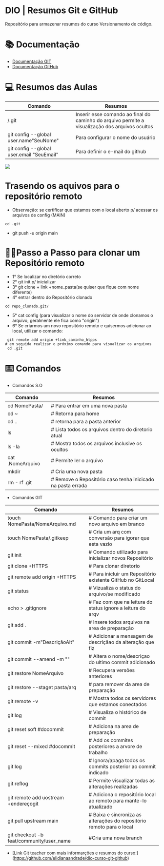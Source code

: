 
# DIO | Resumos Git e GitHub

Repositório para armazenar resumos do curso Versionamento de código.

# 📚 Documentação

- [Documentação GIT](https://git-scm.com/doc)
- [Documentação GitHub](https://docs.github.com/pt)

# 💻 Resumos das Aulas

|Comando            | Resumos|
|-------------------|--------|
|/.git              |Inserir esse comando ao final do caminho do arquivo permite a visualização dos arquivos ocultos|
|git config --global user.name"SeuNome"| Para configurar o nome do usuário|
|git config --global user.email "SeuEmail"| Para definir o e-mail do github|

<img src="/hello-world/Captura de tela 2024-06-26 091000.png">

# Trasendo os aquivos para o repositório remoto

- Observação: se certificar que estamos com o local aberto p/ acessar os arquivos de config (MAIN)

```
cd .git
```

- git push -u origin main

# 🚶‍♂️Passo a Passo para clonar um Repositório remoto

- 1° Se localizar no diretório correto
- 2° git init p/ inicializar
- 3° git clone + link +nome_pasta(se quiser que fique com nome diferente)
- 4° entrar dentro do Repositório clonado 

```
cd repo_clonado.git/
```

- 5° cat config (para visualizar o nome do servidor de onde clonamos o arquivo, geralmente ele fica como "origin")
- 6° Se criarmos um novo repositório remoto e quisermos adicionar ao local, utilizar o comando:
```
 git remote add origin +link_caminho_htpps
# em seguida realizar o próximo comando para visualizar os arquivos
 cd .git
 ``` 


# ⌨️ Comandos

- Comandos S.O

|Comando            | Resumos|
|-------------------|--------|
|cd NomePasta/                 | # Para entrar em uma nova pasta|
cd ~                           |# Retorna para home
cd ..                          |# retorna para a pasta anterior
ls                             |# Lista todos os arquivos dentro do diretorio atual
ls -la                         |# Mostra todos os arquivos inclusive os ocultos
cat .NomeArquivo               |# Permite ler o arquivo
mkdir                          |# Cria uma nova pasta
rm - rf .git                   |# Remove o Repositório caso tenha inicicado na pasta errada

- Comandos GIT


|Comando            | Resumos|
|-------------------|--------|
|touch NomePasta/NomeArquivo.md |# Comando para criar um novo arquivo em branco
touch NomePasta/.gitkeep       |# Cria um arq com conversão para igorar que esta vazio
git init                       |# Comando utilizado para inicializar novos Repositório
git clone +HTTPS                |# Para clonar diretorio
git remote add origin +HTTPS   |# Para inicluir um Repositório existente GitHub no GitLocal
git status                     |# Vizualiza o status do arquivo/se modificado
echo > .gitignore              |# Faz com que na leitura do status ignore a leitura do arqv
git add .                      |# Insere todos arquivos na area de preparação
git commit -m"DescriçãoAlt"    |# Adicionar a mensagem de descriçãao da alteração que fiz
git commit --amend -m ""       |# Altera o nome/descriçao do ultimo commit adicionado
git restore NomeArquivo        |# Recupera versões anteriores
git restore --staget pasta/arq |# para remover da area de preparação
git remote -v                  |# Mostra todos os servidores que estamos conectados
git log                        |# Visualiza o histórico de commit
git reset soft #docommit       |# Adiciona na area de preparação
git reset --mixed #docommit    |# Add os commites posteriores a arvore de trabalho
git log                        |# Ignora/apaga todos os commits posterior ao commit indicado
git reflog                     |# Permite visualizar todas as alterações realizadas
git remote add uostream +endereçogit |# Adiciona o repositório local ao remoto para mante-lo atualizado
 git pull upstream main       | # Baixa e sincroniza as alterações do repositório remoto para o local
git checkout -b feat/community/user_name | #Cria uma nova branch



- [Link Git teacher com mais informarções e resumos do curso:] (https://github.com/elidianaandrade/dio-curso-git-github)



